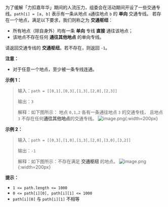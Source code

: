 为了缓解「力扣嘉年华」期间的人流压力，组委会在活动期间开设了一些交通专线。`path[i] = [a, b]` 表示有一条从地点 `a`通往地点 `b` 的 **单向** 交通专线。
若存在一个地点，满足以下要求，我们则称之为 **交通枢纽**：
- 所有地点（除自身外）均有一条 **单向** 专线 **直接** 通往该地点；
- 该地点不存在任何 **通往其他地点** 的单向专线。

请返回交通专线的 **交通枢纽**。若不存在，则返回 `-1`。

**注意：**
- 对于任意一个地点，至少被一条专线连通。

**示例 1：**
>输入：`path = [[0,1],[0,3],[1,3],[2,0],[2,3]]`
>
>输出：`3`
>
>解释：如下图所示：
> 地点 `0,1,2` 各有一条通往地点 `3` 的交通专线，
> 且地点 `3` 不存在任何**通往其他地点**的交通专线。
>![image.png](https://pic.leetcode-cn.com/1663902572-yOlUCr-image.png){:width=200px}


**示例 2：**
>输入：`path = [[0,3],[1,0],[1,3],[2,0],[3,0],[3,2]]`
>
>输出：`-1`
>
>解释：如下图所示：不存在满足 **交通枢纽** 的地点。
>![image.png](https://pic.leetcode-cn.com/1663902595-McsEkY-image.png){:width=200px}

**提示：**
- `1 <= path.length <= 1000`
- `0 <= path[i][0], path[i][1] <= 1000`
- `path[i][0]` 与 `path[i][1]` 不相等